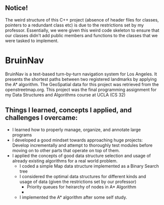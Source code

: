 ## Notice!
The weird structure of this C++ project (absence of header files for classes, pointers to a redundant class etc) is due to the restrictions set by my professor. Essentially, we were given this weird code skeleton to ensure that our classes didn't add public members and functions to the classes that we were tasked to implement.

# BruinNav

BruinNav is a text-based turn-by-turn navigation system for Los Angeles. It presents the shortest paths between two registered landmarks by applying the A* algorithm. The GeoSpatial data for this project was retrieved from the openstreetmap.org. This project was the final programming assignment for my Data Structures and Algorithms course at UCLA (CS 32)

## Things I learned, concepts I applied, and challenges I overcame:
* I learned how to properly manage, organize, and annotate large programs
* I developed a good mindset towards approaching huge projects: Develop incrementally and attempt to thoroughly test modules before moving on to other parts that operate on top of them.
* I applied the concepts of good data structure selection and usage of already existing algorithms for a real world problem.
  * I coded a simple Map data structure implemented as a Binary Search tree
  * I considered the optimal data structures for different kinds and usage of data (given the restrictions set by our professor)
    * Priority queues for heirarchy of nodes in A* Algorithm 
    * 
  * I implemented the A* algorithm after some self study.
